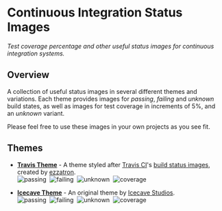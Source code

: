 # Continuous Integration Status Images

*Test coverage percentage and other useful status images for continuous integration systems.*

## Overview

A collection of useful status images in several different themes and variations. Each theme provides images for *passing*, *failing* and *unknown* build states,
as well as images for test coverage in increments of 5%, and an *unknown* variant.

Please feel free to use these images in your own projects as you see fit.

## Themes

 * **[Travis Theme](https://github.com/ezzatron/ci-status-images/tree/master/img/travis)** - 
   A theme styled after [Travis CI](https://travis-ci.org/)'s
   [build status images](https://github.com/travis-ci/travis-ci/tree/master/public/images/result),
   created by [ezzatron](https://github.com/ezzatron).<br>
   ![passing](https://raw.github.com/ezzatron/ci-status-images/master/img/travis/variable-width/build-status/build-status-passing.png)&nbsp;
   ![failing](https://raw.github.com/ezzatron/ci-status-images/master/img/travis/variable-width/build-status/build-status-failing.png)&nbsp;
   ![unknown](https://raw.github.com/ezzatron/ci-status-images/master/img/travis/variable-width/build-status/build-status-unknown.png)&nbsp;
   ![coverage](https://raw.github.com/ezzatron/ci-status-images/master/img/travis/variable-width/test-coverage/test-coverage-100.png)

 * **[Icecave Theme](https://github.com/ezzatron/ci-status-images/tree/master/img/icecave)** - 
   An original theme by [Icecave Studios](http://icecave.com.au).<br>
   ![passing](https://raw.github.com/ezzatron/ci-status-images/master/img/icecave/fixed-width/build-status/build-status-passing.png)&nbsp;
   ![failing](https://raw.github.com/ezzatron/ci-status-images/master/img/icecave/fixed-width/build-status/build-status-failing.png)&nbsp;
   ![unknown](https://raw.github.com/ezzatron/ci-status-images/master/img/icecave/fixed-width/build-status/build-status-unknown.png)&nbsp;
   ![coverage](https://raw.github.com/ezzatron/ci-status-images/master/img/icecave/fixed-width/test-coverage/test-coverage-100.png)
